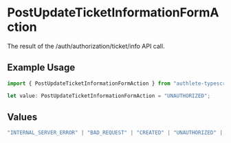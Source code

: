 # PostUpdateTicketInformationFormAction

The result of the /auth/authorization/ticket/info API call.

## Example Usage

```typescript
import { PostUpdateTicketInformationFormAction } from "authlete-typescript-sdk/models/operations";

let value: PostUpdateTicketInformationFormAction = "UNAUTHORIZED";
```

## Values

```typescript
"INTERNAL_SERVER_ERROR" | "BAD_REQUEST" | "CREATED" | "UNAUTHORIZED" | "FORBIDDEN" | "JSON" | "JWT" | "OK"
```